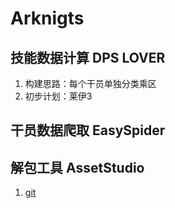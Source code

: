 # Arknigts

## 技能数据计算 DPS LOVER

1. 构建思路：每个干员单独分类乘区
2. 初步计划：莱伊3 

## 干员数据爬取 EasySpider



## 解包工具 AssetStudio

1. [git](https://github.com/Perfare/AssetStudio)
